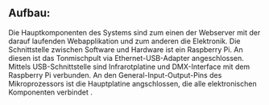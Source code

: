 Aufbau:
-------

Die Hauptkomponenten des Systems sind zum einen der Webserver mit der
darauf laufenden Webapplikation und zum anderen die Elektronik. Die
Schnittstelle zwischen Software und Hardware ist ein Raspberry Pi. An diesen ist das Tonmischpult via Ethernet-USB-Adapter angeschlossen. Mittels USB-Schnittstelle sind Infrarotplatine und DMX-Interface mit dem Raspberry Pi verbunden. An den General-Input-Output-Pins des Mikroprozessors ist die Hauptplatine angschlossen, die  alle elektronischen Komponenten verbindet .
